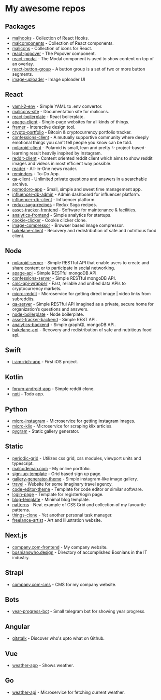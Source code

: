 # My awesome repos

## Packages

- [malhooks](https://github.com/malcodeman/malhooks) - Collection of React Hooks.
- [malcomponents](https://github.com/malcodeman/malcomponents) - Collection of React components.
- [malicons](https://github.com/malcodeman/malicons) - Collection of icons for React.
- [react-popover](https://github.com/malcodeman/react-popover) - The Popover component.
- [react-modal](https://github.com/malcodeman/react-modal) - The Modal component is used to show content on top of an overlay.
- [react-button-group](https://github.com/malcodeman/react-button-group) - A button group is a set of two or more button segments.
- [image-uploader](https://github.com/malcodeman/image-uploader) - Image uploader UI

## React

- [yaml-2-env](https://github.com/malcodeman/yaml-2-env) - Simple YAML to .env convertor.
- [malicons-site](https://github.com/malcodeman/malicons-site) - Documentation site for malicons.
- [react-boilerplate](https://github.com/malcodeman/react-boilerplate) - React boilerplate.
- [apage-client](https://github.com/malcodeman/apage-client) - Single-page websites for all kinds of things.
- [framer](https://github.com/malcodeman/framer) - Interactive design tool.
- [crypto-portfolio](https://github.com/malcodeman/crypto-portfolio) - Bitcoin & cryptocurrency portfolio tracker.
- [confessions-client](https://github.com/malcodeman/confessions-client) - A mutually supportive community where deeply emotional things you can't tell people you know can be told.
- [polaroid-client](https://github.com/malcodeman/polaroid-client) - Polaroid is small, lean and pretty ✨ project-based-learning result heavily inspired by Instagram.
- [reddit-client](https://github.com/malcodeman/reddit-client) - Content oriented reddit client which aims to show reddit images and videos in most efficient way possible.
- [reader](https://github.com/malcodeman/reader) - All-in-One news reader.
- [reminders](https://github.com/malcodeman/reminders) - To-Do App.
- [qa-client](https://github.com/malcodeman/qa-client) - Unlimited private questions and answers in a searchable archive.
- [pomodoro-app](https://github.com/malcodeman/pomodoro-app) - Small, simple and sweet time management app.
- [influencer-db-admin](https://github.com/malcodeman/influencer-db-admin) - Admin dashboard for influencer platform.
- [influencer-db-client](https://github.com/malcodeman/influencer-db-client) - Influencer platform.
- [redux-saga-recipes](https://github.com/malcodeman/redux-saga-recipes) - Redux Saga recipes.
- [asset-tracker-frontend](https://github.com/malcodeman/asset-tracker-frontend) - Software for maintenance & facilities.
- [analytics-frontend](https://github.com/malcodeman/analytics-frontend) - Simple analytics for startups.
- [cookie-clicker](https://github.com/malcodeman/cookie-clicker) - Cookie clicker clone.
- [image-compressor](https://github.com/malcodeman/image-compressor) - Browser based image compressor.
- [bakelane-client](https://github.com/malcodeman/bakelane-client) - Recovery and redistribution of safe and nutritious food client.

## Node

- [polaroid-server](https://github.com/malcodeman/polaroid-server) - Simple RESTful API that enable users to create and share content or to participate in social networking.
- [apage-api](https://github.com/malcodeman/apage-api) - Simple RESTful mongoDB API.
- [confessions-server](https://github.com/malcodeman/confessions-server) - Simple RESTful mongoDB API.
- [cmc-api-wrapper](https://github.com/malcodeman/cmc-api-wrapper) - Fast, reliable and unified data APIs to cryptocurrency markets.
- [micro-reddit](https://github.com/malcodeman/micro-reddit) - Microservice for getting direct image | video links from subreddits.
- [qa-server](https://github.com/malcodeman/qa-server) - Simple RESTful API imagined as a private, secure home for organization’s questions and answers.
- [node-boilerplate](https://github.com/malcodeman/node-boilerplate) - Node boilerplate.
- [asset-tracker-backend](https://github.com/malcodeman/asset-tracker-backend) - Simple REST API.
- [analytics-backend](https://github.com/malcodeman/analytics-backend) - Simple graphQL mongoDB API.
- [bakelane-api](https://github.com/malcodeman/bakelane-api) - Recovery and redistribution of safe and nutritious food api.

## Swift

- [i-am-rich-app](https://github.com/malcodeman/i-am-rich-app) - First iOS project.

## Kotlin

- [forum-android-app](https://github.com/malcodeman/forum-android-app) - Simple reddit clone.
- [noti](https://github.com/malcodeman/noti) - Todo app.

## Python

- [micro-instagram](https://github.com/malcodeman/micro-instagram) - Microservice for getting instagram images.
- [micro-klix](https://github.com/malcodeman/micro-klix) - Microservice for scraping klix articles.
- [pygram](https://github.com/malcodeman/pygram) - Static gallery generator.

## Static

- [periodic-grid](https://github.com/malcodeman/periodic-grid) - Utilizes css grid, css modules, viewport units and typescript.
- [malcodeman.com](https://github.com/malcodeman/malcodeman.com) - My online portfolio.
- [sign-up-template](https://github.com/malcodeman/sign-up-template) - Grid based sign up page.
- [gallery-generator-theme](https://github.com/malcodeman/gallery-generator-theme) - Simple instagram-like image gallery.
- [travel](https://github.com/malcodeman/travel) - Website for some imaginary travel agency.
- [code-editor-theme](https://github.com/malcodeman/code-editor-theme) - Template for code editor or similar software.
- [login-page](https://github.com/malcodeman/login-page) - Template for register/login page.
- [blog-template](https://github.com/malcodeman/blog-template) - Minimal blog template.
- [patterns](https://github.com/malcodeman/patterns) - Neat example of CSS Grid and collection of my favourite patterns.
- [things-clone](https://github.com/malcodeman/things-clone) - Yet another personal task manager.
- [freelance-artist](https://github.com/malcodeman/freelance-artist) - Art and Illustration website.

## Next.js

- [company.com-frontend](https://github.com/malcodeman/company.com-frontend) - My company website.
- [bosnianswho.design](https://github.com/malcodeman/bosnianswho.design) - Directory of accomplished Bosnians in the IT industry.

## Strapi

- [company.com-cms](https://github.com/malcodeman/company.com-cms) - CMS for my company website.

## Bots

- [year-progress-bot](https://github.com/malcodeman/year-progress-bot) - Small telegram bot for showing year progress.

## Angular

- [gitstalk](https://github.com/malcodeman/gitstalk) - Discover who's upto what on Github.

## Vue

- [weather-app](https://github.com/malcodeman/weather-app) - Shows weather.

## Go

- [weather-api](https://github.com/malcodeman/weather-api) - Microservice for fetching current weather.
